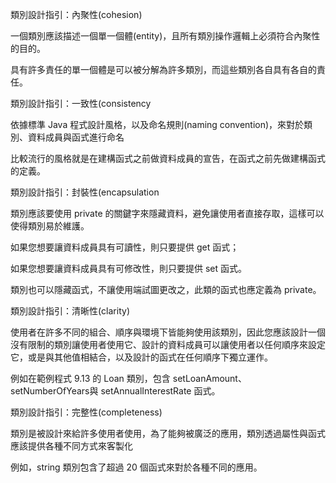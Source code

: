 

類別設計指引：內聚性(cohesion) 

一個類別應該描述一個單一個體(entity)，且所有類別操作邏輯上必須符合內聚性的目的。

具有許多責任的單一個體是可以被分解為許多類別，而這些類別各自具有各自的責任。 


類別設計指引：一致性(consistency

依據標準 Java 程式設計風格，以及命名規則(naming convention)，來對於類別、資料成員與函式進行命名

比較流行的風格就是在建構函式之前做資料成員的宣告，在函式之前先做建構函式的定義。

類別設計指引：封裝性(encapsulation

類別應該要使用 private 的關鍵字來隱藏資料，避免讓使用者直接存取，這樣可以使得類別易於維護。 

如果您想要讓資料成員具有可讀性，則只要提供 get 函式；

如果您想要讓資料成員具有可修改性，則只要提供 set 函式。

類別也可以隱藏函式，不讓使用端試圖更改之，此類的函式也應定義為 private。

類別設計指引：清晰性(clarity) 

使用者在許多不同的組合、順序與環境下皆能夠使用該類別，因此您應該設計一個沒有限制的類別讓使用者使用它、設計的資料成員可以讓使用者以任何順序來設定它，或是與其他值相結合，以及設計的函式在任何順序下獨立運作。

例如在範例程式 9.13 的 Loan 類別，包含 setLoanAmount、setNumberOfYears與 setAnnualInterestRate 函式。


類別設計指引：完整性(completeness) 

類別是被設計來給許多使用者使用，為了能夠被廣泛的應用，類別透過屬性與函式應該提供各種不同方式來客製化

例如，string 類別包含了超過 20 個函式來對於各種不同的應用。


